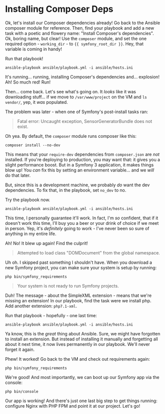 # Installing Composer Deps

Ok, let's install our Composer dependencies already! Go back to the Ansible composer
module for reference. Then, find your playbook and add a new task with a poetic
and flowery name: "Install Composer's dependencies". Ok, boring name, but clear!
Use the `composer` module, and set the one required option - `working_dir` - to
`{{ symfony_root_dir }}`. Hey, that variable is coming in handy!

Run that playbook!

```terminal
ansible-playbook ansible/playbook.yml -i ansible/hosts.ini
```

It's running... running, installing Composer's dependencies and... explosion! Ah!
So much red! Run!

Then... come back. Let's see what's going on. It *looks* like it was downloading
stuff... if we move to `/var/www/project` on the VM and `ls vendor/`, yep, it *was*
populated.

The problem was later - when one of Symfony's post-install tasks ran:

> Fatal error: Uncaught exception, SensorGeneratorBundle does not exist.

Oh yea. By default, the `composer` module runs composer like this:

```terminal
composer install --no-dev
```

This means that your `require-dev` dependencies from `composer.json` are *not*
installed. If you're deploying to production, you may want that: it gives you a
slight performance boost. But in a Symfony 3 application, it makes things blow
up! You *can* fix this by setting an environment variable... and we *will* do that
later.

But, since this is a development machine, we probably *do* want the dev dependencies.
To fix that, in the playbook, set `no_dev` to no.

Try the playbook now.

```terminal
ansible-playbook ansible/playbook.yml -i ansible/hosts.ini
```

This time, I personally guarantee it'll work. In fact, I'm *so* confident, that if
it doesn't work this time, I'll buy you a beer or your drink of choice if we meet
in person. Yep, it's *definitely* going to work - I've never been so sure of anything
in my entire life.

Ah! No! It blew up again! Find the culprit!

> Attempted to load class "DOMDocument" from the global namespace.

Uh oh. I skipped past something I shouldn't have. When you download a new Symfony
project, you can make sure your system is setup by running:

```terminal
php bin/symfony_requirements
```

> Your system is not ready to run Symfony projects.

Duh! The message - about the SimpleXML extension - means that we're missing an extension!
In our playbook, find the task were we install php. Add another extension: `php7.1-xml`.

Run that playbook - hopefully - one last time:

```terminal
ansible-playbook ansible/playbook.yml -i ansible/hosts.ini
```

Ya know, this is the *great* thing about Ansible. Sure, we might have forgotten to
install an extension. But instead of installing it manually and forgetting all about
it next time, it now lives permanently in our playbook. We'll never forget it again.

Phew! It worked! Go back to the VM and check out requirements again:

```terminal
php bin/symfony_requirements
```

We're good! And most importantly, we can boot up our Symfony app via the console:

```terminal
php bin/console
```

Our app is working! And there's just one last big step to get things running:
configure Nginx with PHP FPM and point it at our project. Let's go!
